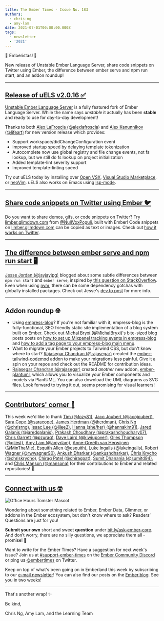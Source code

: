 ```yaml
---
title: The Ember Times - Issue No. 183
authors:
  - chris-ng
  - amy-lam
date: 2021-07-01T00:00:00.000Z
tags:
  - newsletter
  - '2021'
---
```


👋 Emberistas! 🐹

New release of Unstable Ember Language Server, share code snippets on Twitter using Ember, the difference between ember serve and npm run start, and an addon roundup!

---

## [Release of uELS v2.0.16 ✅](https://discord.com/channels/480462759797063690/480499624663056390/845766724040523786)

[Unstable Ember Language Server](https://github.com/lifeart/ember-language-server) is a fully featured fork of Ember Language Server. While the name says _unstable_ it actually has been **stable** and ready to use for day-to-day development!

Thanks to both [Alex LaFroscia (@alexlafroscia)](https://github.com/alexlafroscia) and [Alex Kanunnikov (@lifeart)](https://github.com/lifeart) for new version release which provides:

* Support workspace/didChangeConfiguration event
* Improved startup speed by delaying template tokenization
* Autocomplete now use global registry and file change events, not fs lookup, but we still do fs lookup on project initialization
* Added template-lint severity support
* Improved template-linting speed

Try out uELS today by installing over [Open VSX](https://open-vsx.org/extension/lifeart/vscode-ember-unstable), [Visual Studio Marketplace](https://marketplace.visualstudio.com/items?itemName=lifeart.vscode-ember-unstable), or [neoVim](https://github.com/NullVoxPopuli/coc-ember). uELS also works on Emacs using [lsp-mode](https://github.com/emacs-lsp/lsp-mode).

---

## [Share code snippets on Twitter using Ember 🐦](https://limber.glimdown.com/?)

Do you want to share demos, gifs, or code snippets on Twitter? Try [limber.glimdown.com](https://limber.glimdown.com/?) from [@NullVoxPopuli](https://github.com/nullvoxpopuli), built with Ember! Code snippets on [limber.glimdown.com](https://limber.glimdown.com/?) can be copied as text or images. Check out [how it works on Twitter](https://twitter.com/nullvoxpopuli/status/1402650042364829700).

---

## [The difference between ember serve and npm run start 🖥](https://dev.to/jayjayjpg/the-difference-between-ember-serve-and-npm-run-start-2m5p)

[Jesse Jordan (@jayjayjpg)](https://github.com/jayjayjpg) blogged about some subtle differences between `npm run start` and `ember serve`, inspired by [this question on StackOverflow](https://stackoverflow.com/questions/63340251/is-there-a-difference-between-ember-serve-and-npm-start). Even when using [nvm](https://github.com/nvm-sh/nvm), there can be some dependency gotchas with globally installed packages. Check out Jesse's [dev.to post](https://dev.to/jayjayjpg/the-difference-between-ember-serve-and-npm-run-start-2m5p) for more info.

---

## Addon roundup 🌐

* Using [empress-blog](https://github.com/empress/empress-blog)? If you're not familiar with it, empress-blog is the fully-functional, SEO friendly static site implementation of a blog system built on Ember. Check out [Michal Bryxí (@MichalBryxi)](https://github.com/MichalBryxi)'s bite-sized blog posts posts on [how to set up Mixpanel tracking events in empress-blog](https://dev.to/michalbryxi/mixpanel-empress-blog-5fd2) and [how to add a tag page to your empress-blog main menu](https://dev.to/michalbryxi/tag-page-in-main-menu-for-empress-blog-31b9).
* Want to migrate your Ember projects to Tailwind CSS, but don't know where to start? [Rajasegar Chandran (@rajasegar)](https://github.com/rajasegar) created the [ember-tailwind-codemod](https://github.com/rajasegar/ember-tailwind-codemod) addon to make your migrations less painful. Give it a spin on your repos and check out the README for contribution ideas.
* [Rajasegar Chandran (@rajasegar)](https://github.com/rajasegar) created *another* new addon, [ember-plantuml](https://github.com/rajasegar/ember-plantuml), which allows you to visualize your Ember components and models via PlantUML. You can also download the UML diagrams as SVG files. Look forward to trying it out, seems promising for visual learners!

---

## [Contributors' corner 👏](https://guides.emberjs.com/release/contributing/repositories/)

<p>This week we'd like to thank <a href="https://github.com/fozy81" rel="noopener noreferrer" target="_blank">Tim (@fozy81)</a>, <a href="https://github.com/jacojoubert" rel="noopener noreferrer" target="_blank">Jaco Joubert (@jacojoubert)</a>, <a href="https://github.com/saracope" rel="noopener noreferrer" target="_blank">Sara Cope (@saracope)</a>, <a href="https://github.com/jherdman" rel="noopener noreferrer" target="_blank">James Herdman (@jherdman)</a>, <a href="https://github.com/chrisrng" rel="noopener noreferrer" target="_blank">Chris Ng (@chrisrng)</a>, <a href="https://github.com/ijlee2" rel="noopener noreferrer" target="_blank">Isaac Lee (@ijlee2)</a>, <a href="https://github.com/hannakim91" rel="noopener noreferrer" target="_blank">Hanna (she/her) (@hannakim91)</a>, <a href="https://github.com/jaredgalanis" rel="noopener noreferrer" target="_blank">Jared Galanis (@jaredgalanis)</a>, <a href="https://github.com/prakashchoudhary07" rel="noopener noreferrer" target="_blank">Prakash Choudhary (@prakashchoudhary07)</a>, <a href="https://github.com/pzuraq" rel="noopener noreferrer" target="_blank">Chris Garrett (@pzuraq)</a>, <a href="https://github.com/kiwiupover" rel="noopener noreferrer" target="_blank">Dave Laird (@kiwiupover)</a>, <a href="https://github.com/gilest" rel="noopener noreferrer" target="_blank">Giles Thompson (@gilest)</a>, <a href="https://github.com/amyrlam" rel="noopener noreferrer" target="_blank">Amy Lam (@amyrlam)</a>, <a href="https://github.com/MinThaMie" rel="noopener noreferrer" target="_blank">Anne-Greeth van Herwijnen (@MinThaMie)</a>, <a href="https://github.com/esquith" rel="noopener noreferrer" target="_blank">Esquith Allen (@esquith)</a>, <a href="https://github.com/lukeingalls" rel="noopener noreferrer" target="_blank">Luke Ingalls (@lukeingalls)</a>, <a href="https://github.com/rwwagner90" rel="noopener noreferrer" target="_blank">Robert Wagner (@rwwagner90)</a>, <a href="https://github.com/ankushdharkar" rel="noopener noreferrer" target="_blank">Ankush Dharkar (@ankushdharkar)</a>, <a href="https://github.com/chriskrycho" rel="noopener noreferrer" target="_blank">Chris Krycho (@chriskrycho)</a>, <a href="https://github.com/chiragpat" rel="noopener noreferrer" target="_blank">Chirag Patel (@chiragpat)</a>, <a href="https://github.com/sumitd94" rel="noopener noreferrer" target="_blank">Sumit Dhanania (@sumitd94)</a>, and <a href="https://github.com/mansona" rel="noopener noreferrer" target="_blank">Chris Manson (@mansona)</a> for their contributions to Ember and related repositories! 💖</p>

---

## [Connect with us 🤓](https://docs.google.com/forms/d/e/1FAIpQLScqu7Lw_9cIkRtAiXKitgkAo4xX_pV1pdCfMJgIr6Py1V-9Og/viewform)

<div class="blog-row">
  <img class="float-right small transparent padded" alt="Office Hours Tomster Mascot" title="Readers' Questions" src="/images/tomsters/officehours.png" />

  <p>Wondering about something related to Ember, Ember Data, Glimmer, or addons in the Ember ecosystem, but don't know where to ask? Readers’ Questions are just for you!</p>

  <p><strong>Submit your own</strong> short and sweet <strong>question</strong> under <a href="https://bit.ly/ask-ember-core" target="rq">bit.ly/ask-ember-core</a>. And don’t worry, there are no silly questions, we appreciate them all - promise! 🤞</p>

  <p>Want to write for the Ember Times? Have a suggestion for next week's issue? Join us at <a href="https://discordapp.com/channels/480462759797063690/485450546887786506">#support-ember-times</a> on the <a href="https://discord.gg/emberjs">Ember Community Discord</a> or ping us <a href="https://twitter.com/embertimes">@embertimes</a> on Twitter.</p>

  <p>Keep on top of what's been going on in Emberland this week by subscribing to our <a href="https://embertimes.substack.com/">e-mail newsletter</a>! You can also find our posts on the <a href="https://blog.emberjs.com/tag/newsletter">Ember blog</a>. See you in two weeks!</p>
</div>

---

That's another wrap! ✨

Be kind,

Chris Ng, Amy Lam, and the Learning Team
